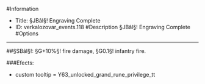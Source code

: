 #Information
 - Title: §JBâl§! Engraving Complete
 - ID: verkalozovar_events.118
#Description
§JBâl§! Engraving Complete
#Options

___
##§SBâl§!: §G+10%§! fire damage, §G0.1§! infantry fire.

###Efects:<ul><li>custom tooltip = Y63_unlocked_grand_rune_privilege_tt</li></ul>
